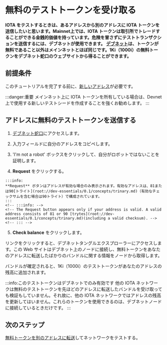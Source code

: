 # 無料のテストトークンを受け取る
<!-- # Receive free test tokens -->

**IOTA をテストするときは、あるアドレスから別のアドレスに IOTA トークンを送信したいと思います。Mainnet上では、IOTA トークンは取引所でトレードすることができる金銭的価値を持っています。危険を冒さずにテストトランザクションを送信するには、デブネットが使用できます。 [デブネット](../references/iota-networks.md)は、トークンが無料であること以外はメインネットとほぼ同じです。1Ki（1000i）の無料トークンをデブネット蛇口のウェブサイトから得ることができます。**
<!-- **When testing IOTA, you may want to try sending IOTA tokens from one address to another. On the Mainnet, these tokens have a monetary value that can be traded on exchanges. To send test transactions without risking anything, you can use the Devnet. The [Devnet](../references/iota-networks.md) is similar to the Mainnet, except the tokens are free. You can use the Devnet faucet website to receive 1Ki (1000) of free tokens.** -->

## 前提条件
<!-- ## Prerequisites -->

このチュートリアルを完了する前に、[新しいアドレス](root://dev-essentials/0.1/how-to-guides/create-an-address.md)が必要です。
<!-- Before you complete this tutorial, you need [a new address](root://dev-essentials/0.1/how-to-guides/create-an-address.md). -->

:::danger:重要
メインネット上に IOTA トークンを所有している場合は、Devnet上で使用する新しいテストシードを作成することを強くお勧めします。
:::
<!-- :::danger:Important -->
<!-- If you own IOTA tokens on the Mainnet, we recommend creating a new test seed to use on the Devnet. -->
<!-- ::: -->

## アドレスに無料のテストトークンを送信する
<!-- ## Send free test tokens to your address -->

1. [デブネット蛇口](https://faucet.devnet.iota.org/)にアクセスします。
<!-- 1. Go to [the Devnet faucet](https://faucet.devnet.iota.org/) -->

2. 入力フィールドに自分のアドレスをコピペします。
<!-- 2. Copy and paste your address into the input field -->

3. 'I'm not a robot' ボックスをクリックして、自分がロボットではないことを証明します。
<!-- 3. Prove that you're not a robot by clicking the 'I'm not a robot' box. -->

4. **Request** をクリックする。
  <!-- 4. Click **Request** -->

    :::info:
    **Request** ボタンはアドレスが有効な場合のみ表示されます。有効なアドレスは、81または90[トライト](root://dev-essentials/0.1/concepts/trinary.md)（有効なチェックサムを含む場合は90トライト）で構成されています。
    :::
    <!-- :::info: -->
    <!-- The Request button appears only if your address is valid. A valid address consists of 81 or 90 [trytes](root://dev-essentials/0.1/concepts/trinary.md)(including a valid checksum). -->
    <!-- ::: -->

5. **Check balance** をクリックします。
<!-- 5. Click **Check balance** -->

リンクをクリックすると、デブネットタングルエクスプローラーにアクセスします。この Web サイトはデブネット上のノードに接続し、無料トークンをあなたのアドレスに転送したばかりのバンドルに関する情報をノードから取得します。
<!-- The link takes you to a Devnet Tangle explorer. This website connects to nodes on the Devnet and requests information from them about the bundle that just transferred free tokens to your address. -->

バンドルが確定されると、1Ki（1000i）のテストトークンがあなたのアドレスの残高に追加されます。
<!-- When the bundle is confirmed, 1Ki (1000) tokens will be added to the balance of your address. -->

:::info:このテストトークンはデブネットでのみ有効です
他の IOTA ネットワークは無料のテストトークンを先ほどのアドレスに転送したバンドルを受け取っても検証もしていません。それ故に、他の IOTA ネットワークではアドレスの残高を更新してはいません。これらのトークンを使用できるのは、デブネットノードに接続しているときだけです。
:::
<!-- :::info:These tokens are valid only on the Devnet -->
<!-- Other IOTA networks have neither received nor validated the bundle that transferred the tokens to your address. As a result, they haven't updated the balance of your address. You can use these tokens only when you're connected to a Devnet node. -->
<!-- ::: -->

## 次のステップ
<!-- ## Next steps -->

[無料トークンを別のアドレスに転送](../tutorials/send-iota-tokens.md)してネットワークをテストする。
<!-- Test the network by [transferring your free tokens to another address](../tutorials/send-iota-tokens.md). -->
